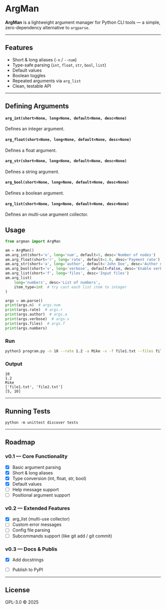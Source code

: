 # ArgMan

**ArgMan** is a lightweight argument manager for Python CLI tools —
a simple, zero-dependency alternative to `argparse`.

---

## Features

- Short & long aliases (`-n` / `--num`)
- Type-safe parsing (`int`, `float`, `str`, `bool`, `list`)
- Default values
- Boolean toggles
- Repeated arguments via `arg_list`
- Clean, testable API

---

## Defining Arguments

#### `arg_int(short=None, long=None, default=None, desc=None)`
Defines an integer argument.

#### `arg_float(short=None, long=None, default=None, desc=None)`
Defines a float argument.

#### `arg_str(short=None, long=None, default=None, desc=None)`
Defines a string argument.

#### `arg_bool(short=None, long=None, default=None, desc=None)`
Defines a boolean argument.

#### `arg_list(short=None, long=None, default=None, desc=None)`
Defines an multi-use argument collector.


## Usage
```python
from argman import ArgMan

am = ArgMan()
am.arg_int(short='n', long='num', default=5, desc='Number of nodes')
am.arg_float(short='r', long='rate', default=1.0, desc='Payment rate')
am.arg_str(short='a', long='author', default='John Doe', desc='Author name')
am.arg_bool(short='v', long='verbose', default=False, desc='Enable verbose output')
am.arg_list(short='f', long='files', desc='Input files')
am.arg_list(
    long='numbers', desc='List of numbers',
    item_type=int  # try cast each list item to integer
)

args = am.parse()
print(args.n)  # args.num
print(args.rate)  # args.r
print(args.author)  # args.a
print(args.verbose)  # args.v
print(args.files)  # args.f
print(args.numbers)

```

### Run
```bash
python3 program.py -n 10 --rate 1.2 -a Mike -v -f file1.txt --files file2.txt --numbers 5 --numbers 10
```

### Output
```
10
1.2
Mike
['file1.txt', 'file2.txt']
[5, 10]
```

---

## Running Tests
```
python -m unittest discover tests
```

---

## Roadmap

### v0.1 — Core Functionality
- [x] Basic argument parsing
- [x] Short & long aliases
- [x] Type conversion (int, float, str, bool)
- [x] Default values
- [ ] Help message support
- [ ] Positional argument support

### v0.2 — Extended Features
- [x] arg_list (multi-use collector)
- [ ] Custom error messages
- [ ] Config file parsing
- [ ] Subcommands support (like git add / git commit)

### v0.3 — Docs & Publis
- [x] Add docstrings
- [ ] Publish to PyPI


---

## License
GPL-3.0 © 2025